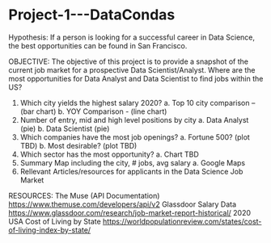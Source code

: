 # Project-1---DataCondas
Hypothesis: If a person is looking for a successful career in Data Science, the best opportunities can be found in San Francisco.

OBJECTIVE: 
The objective of this project is to provide a snapshot of the current job market for a prospective Data Scientist/Analyst. 
Where are the most opportunities for Data Analyst and Data Scientist to find jobs within the US?
1.	Which city yields the highest salary 2020? 
	a.	Top 10 city comparison – (bar chart)
	b.	YOY Comparison - (line chart)
2.	Number of entry, mid and high level positions by city
	a.	Data Analyst (pie)
	b.	Data Scientist (pie)
3.	Which companies have the most job openings?
	a.	Fortune 500? (plot TBD)
	b.	Most desirable? (plot TBD)
4.	Which sector has the most opportunity?
	a.	Chart TBD
5.	Summary Map including the city, # jobs, avg salary
	a.	Google Maps
6. 	Rellevant Articles/resources for applicants in the Data Science Job Market

RESOURCES:
The Muse (API Documentation)
https://www.themuse.com/developers/api/v2
Glassdoor Salary Data
https://www.glassdoor.com/research/job-market-report-historical/
2020 USA Cost of Living by State
https://worldpopulationreview.com/states/cost-of-living-index-by-state/


